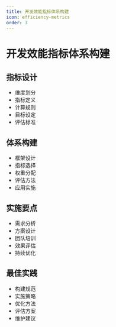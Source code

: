 ```yaml
---
title: 开发效能指标体系构建
icon: efficiency-metrics
order: 3
---
```


# 开发效能指标体系构建

## 指标设计
- 维度划分
- 指标定义
- 计算规则
- 目标设定
- 评估标准

## 体系构建
- 框架设计
- 指标选择
- 权重分配
- 评估方法
- 应用实施

## 实施要点
- 需求分析
- 方案设计
- 团队培训
- 效果评估
- 持续优化

## 最佳实践
- 构建规范
- 实施策略
- 优化方法
- 评估方案
- 维护建议
